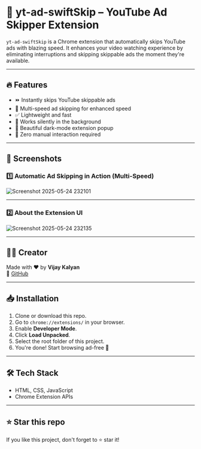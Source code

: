 # 🚀 yt-ad-swiftSkip – YouTube Ad Skipper Extension

`yt-ad-swiftSkip` is a Chrome extension that automatically skips YouTube ads with blazing speed. It enhances your video watching experience by eliminating interruptions and skipping skippable ads the moment they're available.

---
## 🔥 Features

- ⏩ Instantly skips YouTube skippable ads
- 🧠 Multi-speed ad skipping for enhanced speed
- ✅ Lightweight and fast
- 🧪 Works silently in the background
- 🌙 Beautiful dark-mode extension popup
- 🙌 Zero manual interaction required

---

## 📸 Screenshots

### 1️⃣ Automatic Ad Skipping in Action (Multi-Speed)

![Screenshot 2025-05-24 232101](https://github.com/user-attachments/assets/f06c7685-3332-4e91-a21b-e5cec280372a)

---

### 2️⃣ About the Extension UI

![Screenshot 2025-05-24 232135](https://github.com/user-attachments/assets/24b96f96-f1e2-4a5a-84b1-488d15629c9d)

---

## 👨‍💻 Creator

Made with ❤️ by **Vijay Kalyan**  
🔗 [GitHub](https://github.com/Vijaykalyan23)

---

## 📥 Installation

1. Clone or download this repo.
2. Go to `chrome://extensions/` in your browser.
3. Enable **Developer Mode**.
4. Click **Load Unpacked**.
5. Select the root folder of this project.
6. You're done! Start browsing ad-free 🎉

---

## 🛠️ Tech Stack

- HTML, CSS, JavaScript
- Chrome Extension APIs

---

## ⭐️ Star this repo

If you like this project, don't forget to ⭐️ star it!

